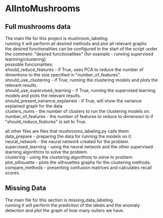 # AIIntoMushrooms

## Full mushrooms data

The main file for this project is mushroom_labeling.<br />
running it will perform all desired methods and plot all relevant graphs<br />
the desired functionalities can be configured in the start of the script under the comment: "desired functionalities" (for example - running supervised learining/clustering). <br />
possoble funcionalities:  <br />
  should_reduce_features - if True, uses PCA to reduce the number of dimentions to the size specified in "number_of_features". <br />
  should_use_clustering - if True, running the clustering models and plots the relevant results. <br />
  should_use_supervised_learning - if True, running the supervised learning models and plots the relevant results. <br />
  should_present_variance_explained - if True, will show the variance explained graph for the data  <br />
  clusters_nums - the number of clusters to run the clustering models on.  <br />
  number_of_features - the number of features to reduce to dimension to if "should_reduce_features" is set to True. <br />
  

all other files are files that mushrooms_labeling.py calls them:  <br />
data_prepare - preparing the data for running the models on it. <br />
neural_network - the neural network created for the problem. <br />
supervised_learning - using the neural network and the other supervised learning algorithms to solve the problem. <br />
clustering - using the clustering algorithms to solve to problem. <br />
plot_silhouette - plots the silhouettes graphs for the clustering methods. <br />
compare_methods - presenting confusion matrices and calculates recall scores. <br />

## Missing Data

The main file for this section is missing_data_labeling. <br />
running it will perform the prediction of the labels and the anomaly detection and plot the graph of how many ouliers we have.
